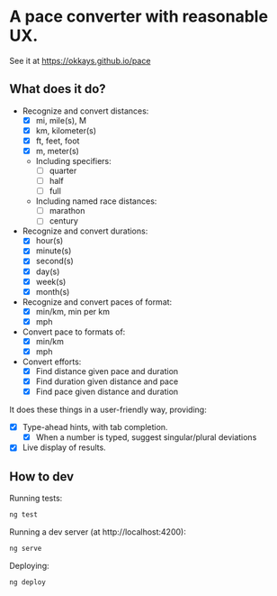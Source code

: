 # A pace converter with reasonable UX.

See it at https://okkays.github.io/pace

## What does it do?

- Recognize and convert distances:
  - [x] mi, mile(s), M
  - [x] km, kilometer(s)
  - [x] ft, feet, foot
  - [x] m, meter(s)
  - Including specifiers:
    - [ ] quarter
    - [ ] half
    - [ ] full
  - Including named race distances:
    - [ ] marathon
    - [ ] century
- Recognize and convert durations:
  - [x] hour(s)
  - [x] minute(s)
  - [x] second(s)
  - [x] day(s)
  - [x] week(s)
  - [x] month(s)
- Recognize and convert paces of format:
  - [x] min/km, min per km
  - [x] mph
- Convert pace to formats of:
  - [x] min/km
  - [x] mph
- Convert efforts:
  - [x] Find distance given pace and duration
  - [x] Find duration given distance and pace
  - [x] Find pace given distance and duration

It does these things in a user-friendly way, providing:

- [x] Type-ahead hints, with tab completion.
  - [x] When a number is typed, suggest singular/plural deviations
- [x] Live display of results.

## How to dev

Running tests:

```bash
ng test
```

Running a dev server (at http://localhost:4200):

```bash
ng serve
```

Deploying:

```bash
ng deploy
```
